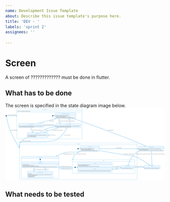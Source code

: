 ```yaml
---
name: Development Issue Template
about: Describe this issue template's purpose here.
title: 'DEV - '
labels: 'sprint 2'
assignees: ''

---
```


# Screen

A screen of ????????????? must be done in flutter.
## What has to be done

The screen is specified in the state diagram image below.
![State Diagram](https://raw.githubusercontent.com/commed-it/docs/main/17-nov/img/stateapp.png)

## What needs to be tested

